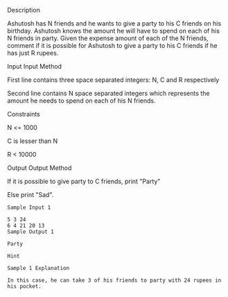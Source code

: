 Description

Ashutosh has N friends and he wants to give a party to his C friends on his birthday. Ashutosh knows the amount he will have to spend on each of his N friends in party. Given the expense amount of each of the N friends, comment if it is possible for Ashutosh to give a party to his C friends if he has just R rupees.


Input
Input Method

First line contains three space separated integers: N, C and R respectively

Second line contains N space separated integers which represents the amount he needs to spend on each of his N friends.

Constraints

N <= 1000

C is lesser than N

R < 10000


Output
Output Method

If it is possible to give party to C friends, print "Party"

Else print "Sad".

```
Sample Input 1 

5 3 24
6 4 21 20 13
Sample Output 1

Party
```

```
Hint

Sample 1 Explanation

In this case, he can take 3 of his friends to party with 24 rupees in his pocket.

```
